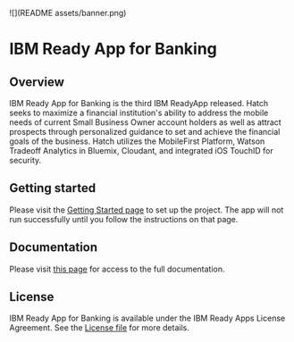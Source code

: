 ![](README assets/banner.png)
# IBM Ready App for Banking

## Overview

IBM Ready App for Banking is the third IBM ReadyApp released.  Hatch seeks to maximize a financial institution's ability to address the mobile needs of current Small Business Owner account holders as well as attract prospects through personalized guidance to set and achieve the financial goals of the business. Hatch utilizes the MobileFirst Platform, Watson Tradeoff Analytics in Bluemix, Cloudant, and integrated iOS TouchID for security.

## Getting started
Please visit the [Getting Started page](http://lexdcy040194.ecloud.edst.ibm.com/hatch_1_0_0/getting_started) to set up the project. The app will not run successfully until you follow the instructions on that page.

## Documentation
Please visit [this page](http://lexdcy040194.ecloud.edst.ibm.com/hatch_1_0_0/home) for access to the full documentation.

## License
IBM Ready App for Banking is available under the IBM Ready Apps License Agreement. See the [License file](https://github.com/IBM-MIL/IBM-Ready-App-for-Banking/blob/master/License.txt) for more details.
